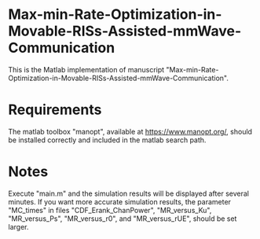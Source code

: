 # Max-min-Rate-Optimization-in-Movable-RISs-Assisted-mmWave-Communication
This is the Matlab implementation of manuscript "Max-min-Rate-Optimization-in-Movable-RISs-Assisted-mmWave-Communication". 
# Requirements
The matlab toolbox "manopt", available at https://www.manopt.org/, should be installed correctly and included in the matlab search path.
# Notes
Execute "main.m" and the simulation results will be displayed after several minutes. If you want more accurate simulation results, the parameter "MC_times" in files "CDF_Erank_ChanPower", "MR_versus_Ku", "MR_versus_Ps", "MR_versus_r0", and "MR_versus_rUE", should be set larger.
